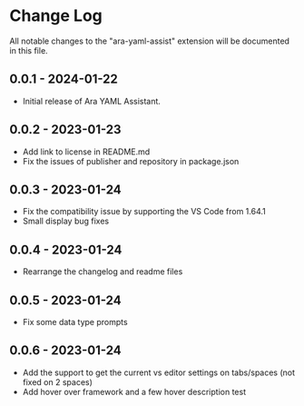 # Change Log

All notable changes to the "ara-yaml-assist" extension will be documented in this file.

## 0.0.1 - 2024-01-22
- Initial release of Ara YAML Assistant.

## 0.0.2 - 2023-01-23
- Add link to license in README.md
- Fix the issues of publisher and repository in package.json

## 0.0.3 - 2023-01-24
- Fix the compatibility issue by supporting the VS Code from 1.64.1
- Small display bug fixes

## 0.0.4 - 2023-01-24
- Rearrange the changelog and readme files

## 0.0.5 - 2023-01-24
- Fix some data type prompts

## 0.0.6 - 2023-01-24
- Add the support to get the current vs editor settings on tabs/spaces (not fixed on 2 spaces)
- Add hover over framework and a few hover description test
